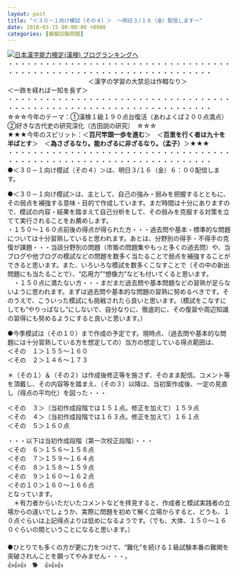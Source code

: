 ```yaml
---
layout: post
title: "＜３０－１向け模試（その４）＞　～明日３/１６（金）配信します～"
date: 2018-03-15 00:00:00 +0900
categories: [模擬試験問題]
---
```


[![](/syuusyuu9701/assets/images/＜３０－１向け模試（その４）＞-～明日３１６（金）配信します～-br_c_3028_1.gif)](http://blog.with2.net/link.php?1659096:3028 "日本漢字能力検定(漢検) ブログランキングへ")[日本漢字能力検定(漢検) ブログランキングへ](http://blog.with2.net/link.php?1659096:3028)  
・・・・・・・・・・・・・・・・・・・・・・・・・・・・・・・・・・・・・・・・・・・・・・・・・・・・・・・・・・・・・・・・・・・・・  
　　　　　　　　　　　　　＜漢字の学習の大禁忌は作輟なり＞　　　　　　　　　＜一跌を経れば一知を長ず＞  
・・・・・・・・・・・・・・・・・・・・・・・・・・・・・・・・・・・・・・・・・・・・・・・・・・・・・・・・・・・・・・・・・・・・・  
☆☆☆今年のテーマ：①漢検１級１９０点台復活（あわよくば２００点満点）　②好きな古代史の研究深化（古田説の研究）　☆☆☆  
★★★今年のスピリット：＜**百尺竿頭一歩を進む**＞　＜**百里を行く者は九十を半ばとす**＞　＜**為さざるなり。能わざるに非ざるなり。（孟子）**＞★★★  
・・・・・・・・・・・・・・・・・・・・・・・・・・・・・・・・・・・・・・・・・・・・・・・・・・・・・・・・・・・・・・・・・・・・・  
●＜３０－１向け模試（その４）＞は、明日３/１６（金）６：００配信します。  
  
●＜３０－１向け模試＞は、主として、自己の強み・弱みを把握するとともに、その弱点を補強する意味・目的で作成しています。まだ時間は十分にありますので、模試の内容・結果を踏まえて自己分析をして、その弱みを克服する対策を立てて実行されることをお薦めします。  
・１５０～１６０点前後の得点が得られた方・・・過去問や基本・標準的な問題については十分習熟していると思われます。あとは、分野別の得手・不得手の克復が課題・・・当該分野別の問題（市販の問題集やもっと多くの過去問）や、当ブログや他ブログの模試などの問題を数多く当たることで弱点を補強することができると思います。また、いろいろな模試を数多くこなすことで（その中の新出問題にも当たることで）、“応用力”“想像力”なども付いてくると思います。  
　・１５０点に満たない方・・・まだまだ過去問や基本問題などの習熟が足らないように思われます。まずは過去問や基本的な問題の習熟に努めるべきです。そのうえで、こういった模試にも挑戦されたら良いと思います。（模試をこなすにしても“やりっぱなし”にしないで、自分なりに、徹底的に、その復習や周辺知識の習得にも努めるようにすると良いと思います。）  
  
●今季模試は（その１０）まで作成の予定です。現時点、（過去問や基本的な問題には十分習熟している方を想定しての）当方の想定している得点範囲は、  
＜その　１＞１５５～１６０  
＜その　２＞１４６～１７３  
  
＊（その１）＆（その２）は作成後修正等を施さず、そのまま配信。コメント等を頂戴し、その内容等を踏まえ、（その３）以降は、当初案作成後、一定の見直し（得点の平均化）を図った・・・　　  
  
＜その　３＞（当初作成段階では１５１点。修正を加えて）１５９点  
＜その　４＞（当初作成段階では１６３点。修正を加えて）１６１点　  
＜その　５＞１６０点  
  
・・・以下は当初作成段階（第一次校正段階）・・・  
＜その　６＞１５６～１５８点  
＜その　７＞１５９～１６４点  
＜その　８＞１５８～１５９点  
＜その　９＞１６０～１６２点  
＜その１０＞１６０～１６６点  
となっています。  
　＊有力者からいただいたコメントなどを拝見すると、作成者と模試実践者の立場からの違いでしょうか、実際に問題を初めて解く立場からすると、どうも、１０点ぐらいは上記得点よりは低めになるようです。（でも、大体、１５０～１６０ぐらいの間ということになると思います。）  
　  
●ひとりでも多くの方が更に力をつけて、“難化”を続ける１級試験本番の難関を突破されんことを願ってやみません・・・。  
👍👍👍　🐕　👍👍👍